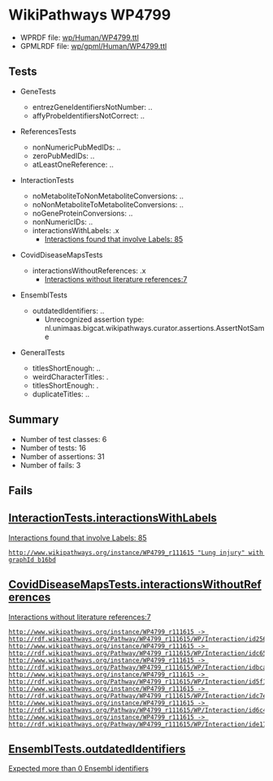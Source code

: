 # WikiPathways WP4799

* WPRDF file: [wp/Human/WP4799.ttl](../wp/Human/WP4799.ttl)
* GPMLRDF file: [wp/gpml/Human/WP4799.ttl](../wp/gpml/Human/WP4799.ttl)

## Tests

* GeneTests
    * entrezGeneIdentifiersNotNumber: ..
    * affyProbeIdentifiersNotCorrect: ..

* ReferencesTests
    * nonNumericPubMedIDs: ..
    * zeroPubMedIDs: ..
    * atLeastOneReference: ..

* InteractionTests
    * noMetaboliteToNonMetaboliteConversions: ..
    * noNonMetaboliteToMetaboliteConversions: ..
    * noGeneProteinConversions: ..
    * nonNumericIDs: ..
    * interactionsWithLabels: .x
        * [Interactions found that involve Labels: 85](fe97a996)

* CovidDiseaseMapsTests
    * interactionsWithoutReferences: .x
        * [Interactions without literature references:7](aee88f59)

* EnsemblTests
    * outdatedIdentifiers: ..
        * Unrecognized assertion type: nl.unimaas.bigcat.wikipathways.curator.assertions.AssertNotSame

* GeneralTests
    * titlesShortEnough: ..
    * weirdCharacterTitles: .
    * titlesShortEnough: .
    * duplicateTitles: ..

## Summary

* Number of test classes: 6
* Number of tests: 16
* Number of assertions: 31
* Number of fails: 3

## Fails

<a href="fe97a996" />

## InteractionTests.interactionsWithLabels

Interactions found that involve Labels: 85
```
http://www.wikipathways.org/instance/WP4799_r111615 "Lung injury" with graphId b16bd

```
<a href="aee88f59" />

## CovidDiseaseMapsTests.interactionsWithoutReferences

Interactions without literature references:7
```
http://www.wikipathways.org/instance/WP4799_r111615 -> http://rdf.wikipathways.org/Pathway/WP4799_r111615/WP/Interaction/id2567d541
http://www.wikipathways.org/instance/WP4799_r111615 -> http://rdf.wikipathways.org/Pathway/WP4799_r111615/WP/Interaction/idc652beda
http://www.wikipathways.org/instance/WP4799_r111615 -> http://rdf.wikipathways.org/Pathway/WP4799_r111615/WP/Interaction/idbca35504
http://www.wikipathways.org/instance/WP4799_r111615 -> http://rdf.wikipathways.org/Pathway/WP4799_r111615/WP/Interaction/id5f17221c
http://www.wikipathways.org/instance/WP4799_r111615 -> http://rdf.wikipathways.org/Pathway/WP4799_r111615/WP/Interaction/idc7eb7b47
http://www.wikipathways.org/instance/WP4799_r111615 -> http://rdf.wikipathways.org/Pathway/WP4799_r111615/WP/Interaction/id6c434c1e
http://www.wikipathways.org/instance/WP4799_r111615 -> http://rdf.wikipathways.org/Pathway/WP4799_r111615/WP/Interaction/ide171a636

```
<a href="f44398b7" />

## EnsemblTests.outdatedIdentifiers

Expected more than 0 Ensembl identifiers
```

```

